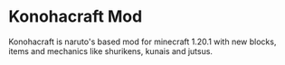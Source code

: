 # Konohacraft Mod
Konohacraft is naruto's based mod for minecraft 1.20.1 with new blocks, items and mechanics like shurikens, kunais and jutsus.
